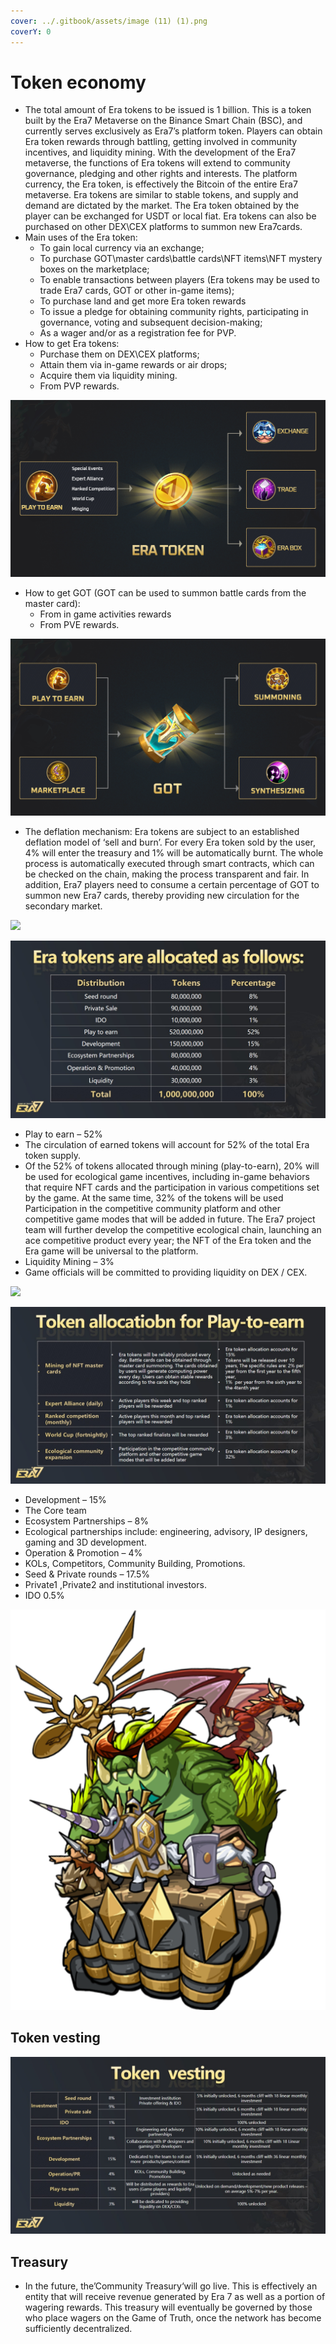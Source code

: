 ```yaml
---
cover: ../.gitbook/assets/image (11) (1).png
coverY: 0
---
```


# Token economy

* The total amount of Era tokens to be issued is 1 billion. This is a token built by the Era7 Metaverse on the Binance Smart Chain (BSC), and currently serves exclusively as Era7’s platform token. Players can obtain Era token rewards through battling, getting involved in community incentives, and liquidity mining. With the development of the Era7 metaverse, the functions of Era tokens will extend to community governance, pledging and other rights and interests. The platform currency, the Era token, is effectively the Bitcoin of the entire Era7 metaverse. Era tokens are similar to stable tokens, and supply and demand are dictated by the market. The Era token obtained by the player can be exchanged for USDT or local fiat. Era tokens can also be purchased on other DEX\CEX platforms to summon new Era7cards.
* Main uses of the Era token:
  * To gain local currency via an exchange;&#x20;
  * To purchase GOT\master cards\battle cards\NFT items\NFT mystery boxes on the marketplace;
  * &#x20;To enable transactions between players (Era tokens may be used to trade Era7 cards, GOT or other in-game items);&#x20;
  * To purchase land and get more Era token rewards&#x20;
  * To issue a pledge for obtaining community rights, participating in governance, voting and subsequent decision-making;&#x20;
  * As a wager and/or as a registration fee for PVP.
* How to get Era tokens:&#x20;
  * Purchase them on DEX\CEX platforms;
  * Attain them via in-game rewards or air drops;&#x20;
  * Acquire them via liquidity mining.&#x20;
  * From PVP rewards.

![](../.gitbook/assets/coin.jpg)

* How to get GOT (GOT can be used to summon battle cards from the master card):&#x20;
  * From in game activities rewards&#x20;
  * From PVE rewards.

![](../.gitbook/assets/GOT.jpg)

* The deflation mechanism: Era tokens are subject to an established deflation model of ‘sell and burn’. For every Era token sold by the user, 4% will enter the treasury and 1% will be automatically burnt. The whole process is automatically executed through smart contracts, which can be checked on the chain, making the process transparent and fair. In addition, Era7 players need to consume a certain percentage of GOT to summon new Era7 cards, thereby providing new circulation for the secondary market.

![](../.gitbook/assets/网1.jpg)

![](../.gitbook/assets/tokens.jpg)

* Play to earn – 52%
* The circulation of earned tokens will account for 52% of the total Era token supply.
* Of the 52% of tokens allocated through mining (play-to-earn), 20% will be used for ecological game incentives, including in-game behaviors that require NFT cards and the participation in various competitions set by the game. At the same time, 32% of the tokens will be used Participation in the competitive community platform and other competitive game modes that will be added in future. The Era7 project team will further develop the competitive ecological chain, launching an ace competitive product every year; the NFT of the Era token and the Era game will be universal to the platform.&#x20;
* Liquidity Mining – 3%&#x20;
* Game officials will be committed to providing liquidity on DEX / CEX.

![](../.gitbook/assets/网2.jpg)

![](<../.gitbook/assets/play 2.jpg>)

* Development –  15%&#x20;
* The Core team
* Ecosystem Partnerships – 8%&#x20;
* Ecological partnerships include: engineering, advisory, IP designers, gaming and 3D development.
* Operation & Promotion – 4%&#x20;
* KOLs, Competitors, Community Building, Promotions.
* Seed & Private rounds – 17.5%&#x20;
* Private1 ,Private2 and institutional investors.
* IDO 0.5%

![](<../.gitbook/assets/image (1) (2).png>)

## Token vesting

![](../.gitbook/assets/vesting.jpg)

## Treasury

* In the future, the’Community Treasury‘will go live. This is effectively an entity that will receive revenue generated by Era 7 as well as a portion of wagering rewards. This treasury will eventually be governed by those who place wagers on the Game of Truth, once the network has become sufficiently decentralized.
